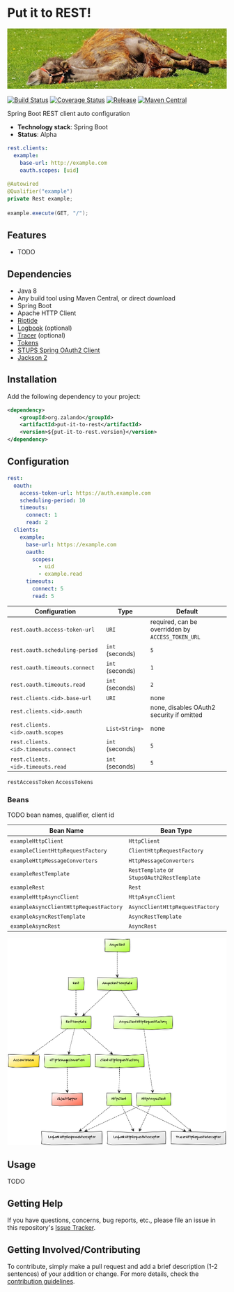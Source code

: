 # Put it to REST!

[![Resting camel](docs/camel.jpg)](https://pixabay.com/en/camel-relax-lazing-around-sun-1348472/)

[![Build Status](https://img.shields.io/travis/zalando/put-it-to-rest.svg)](https://travis-ci.org/zalando/put-it-to-rest)
[![Coverage Status](https://img.shields.io/coveralls/zalando/put-it-to-rest.svg)](https://coveralls.io/r/zalando/put-it-to-rest)
[![Release](https://img.shields.io/github/release/zalando/put-it-to-rest.svg)](https://github.com/zalando/put-it-to-rest/releases)
[![Maven Central](https://img.shields.io/maven-central/v/org.zalando/put-it-to-rest-parent.svg)](https://maven-badges.herokuapp.com/maven-central/org.zalando/put-it-to-rest)

Spring Boot REST client auto configuration

- **Technology stack**: Spring Boot
- **Status**:  Alpha

```yaml
rest.clients:
  example:
    base-url: http://example.com
    oauth.scopes: [uid]
```

```java
@Autowired
@Qualifier("example")
private Rest example;

example.execute(GET, "/");
```

## Features

- TODO

## Dependencies

- Java 8
- Any build tool using Maven Central, or direct download
- Spring Boot
- Apache HTTP Client
- [Riptide](https://github.com/zalando/riptide)
- [Logbook](https://github.com/zalando/logbook) (optional)
- [Tracer](https://github.com/zalando/tracer) (optional)
- [Tokens](https://github.com/zalando-stups/tokens)
- [STUPS Spring OAuth2 Client](https://github.com/zalando-stups/stups-spring-oauth2-support/tree/master/stups-spring-oauth2-client)
- [Jackson 2](https://github.com/FasterXML/jackson)

## Installation

Add the following dependency to your project:

```xml
<dependency>
    <groupId>org.zalando</groupId>
    <artifactId>put-it-to-rest</artifactId>
    <version>${put-it-to-rest.version}</version>
</dependency>
```

## Configuration

```yaml
rest:
  oauth:
    access-token-url: https://auth.example.com
    scheduling-period: 10
    timeouts:
      connect: 1
      read: 2
  clients:
    example:
      base-url: https://example.com
      oauth:
        scopes:
          - uid
          - example.read
      timeouts:
        connect: 5
        read: 5
```

| Configuration                        | Type            | Default                                            |
|--------------------------------------|-----------------|----------------------------------------------------|
| `rest.oauth.access-token-url`        | `URI`           | required, can be overridden by `ACCESS_TOKEN_URL`  |
| `rest.oauth.scheduling-period`       | `int` (seconds) | `5`                                                |
| `rest.oauth.timeouts.connect`        | `int` (seconds) | `1`                                                |
| `rest.oauth.timeouts.read`           | `int` (seconds) | `2`                                                |
| `rest.clients.<id>.base-url`         | `URI`           | none                                               |
| `rest.clients.<id>.oauth`            |                 | none, disables OAuth2 security if omitted          |
| `rest.clients.<id>.oauth.scopes`     | `List<String>`  | none                                               |
| `rest.clients.<id>.timeouts.connect` | `int` (seconds) | `5`                                                |
| `rest.clients.<id>.timeouts.read`    | `int` (seconds) | `5`                                                |

`restAccessToken` `AccessTokens`

### Beans

TODO bean names, qualifier, client id

| Bean Name                              | Bean Type                                   |
|----------------------------------------|---------------------------------------------|
| `exampleHttpClient`                    | `HttpClient`                                |
| `exampleClientHttpRequestFactory`      | `ClientHttpRequestFactory`                  |
| `exampleHttpMessageConverters`         | `HttpMessageConverters`                     |
| `exampleRestTemplate`                  | `RestTemplate` or `StupsOAuth2RestTemplate` |
| `exampleRest`                          | `Rest`                                      |
| `exampleHttpAsyncClient`               | `HttpAsyncClient`                           |
| `exampleAsyncClientHttpRequestFactory` | `AsyncClientHttpRequestFactory`             |
| `exampleAsyncRestTemplate`             | `AsyncRestTemplate`                         |
| `exampleAsyncRest`                     | `AsyncRest`                                 |

![Client Dependency Graph](docs/graph.png)

## Usage

TODO

## Getting Help

If you have questions, concerns, bug reports, etc., please file an issue in this repository's
[Issue Tracker](issues).

## Getting Involved/Contributing

To contribute, simply make a pull request and add a brief description (1-2 sentences) of your addition or change. For
more details, check the [contribution guidelines](CONTRIBUTING.md).
